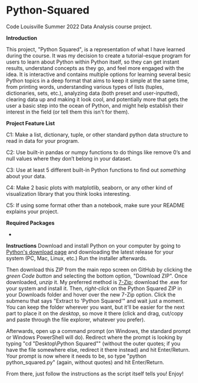 # Python-Squared
Code Louisville Summer 2022 Data Analysis course project.

**Introduction**

This project, "Python Squared", is a representation of what I have learned during the course.
It was my decision to create a tutorial-esque program for users to learn about Python within
Python itself, so they can get instant results, understand concepts as they go, and feel more
engaged with the idea. It is interactive and contains multiple options for learning several
besic Python topics in a deep format that aims to keep it simple at the same time, from
printing words, understanding various types of lists (tuples, dictionaries, sets, etc.),
analyzing data (both preset and user-inputted), clearing data up and making it look cool,
and potentially more that gets the user a basic step into the ocean of Python, and might
help establish their interest in the field (or tell them this isn't for them).


**Project Feature List**

C1:
Make a list, dictionary, tuple, or other standard python data structure to read in data for your program.

C2:
Use built-in pandas or numpy functions to do things like remove 0’s and null values where they don’t belong in your dataset.

C3:
Use at least 5 different built-in Python functions to find out *something* about your data.

C4:
Make 2 basic plots with matplotlib, seaborn, or any other kind of visualization library that you think looks interesting.

C5:
If using some format other than a notebook, make sure your README explains your project.


**Required Packages**


-
**Instructions**
Download and install Python on your computer by going to [Python's download page](https://www.python.org/downloads/) 
and downloading the latest release for your system (PC, Mac, Linux, etc.) Run the installer afterwards.

Then download this ZIP from the main repo screen on GitHub by clicking the *green Code button* and selecting the bottom option,
"Download ZIP". Once downloaded, *unzip* it. My preferred method is [7-Zip](https://www.7-zip.org/download.html); download the
.exe for your system and install it. Then, *right-click* on the Python Squared ZIP in your Downloads folder and hover over
the new 7-Zip option. Click the submenu that says "Extract to 'Python Squared\'" and wait just a moment.
You can keep the folder wherever you want, but it'll be easier for the next part to place it on the *desktop*,
so move it there (click and drag, cut/copy and paste through the file explorer, whatever you prefer).

Afterwards, open up a command prompt (on Windows, the standard prompt or Windows PowerShell will do).
Redirect where the prompt is looking by typing "cd "Desktop\Python Squared"" (without the outer quotes;
if you have the file somewhere else, redirect it there instead) and hit Enter/Return.
Your prompt is now where it needs to be, so type "python python_squared.py" (again, without quotes)
and hit Enter/Return.

From there, just follow the instructions as the script itself tells you! Enjoy!
